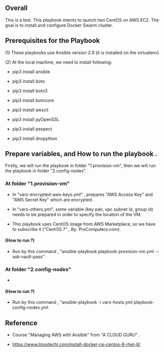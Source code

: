 ## Overall
This is a test. This playbook intents to launch two CentOS on AWS EC2.  The goal is to install and configure Docker Swarm cluster.




## Prerequisites for the Playbook
(1) These playbooks use Ansible version 2.9 (it is installed on the virtualenv)

(2) At the local machine, we need to install following:

- pip3 install ansible

- pip3 install boto

- pip3 install boto3

- pip3 install botocore

- pip3 install awscli

- pip3 install pyOpenSSL

- pip3 install pexpect

- pip3 install dnspython


## Prepare variables, and How to run the playbook .

Firstly, we will run the playbook in folder "1.provision-vm", then we will run the playbook in folder "2.config-nodes".

### At folder "1.provision-vm" 


- In "vars-encrypted-aws-keys.yml" , prepares "AWS Access Key" and "AWS Secret Key" which are encrypted .

- In "vars-others.yml", some variable (key pair, vpc subnet id, group id)  needs to be prepared in order to specify the location of the VM.

- This playbook uses CentOS image from AWS Marketplace, so we have to subscribe it  ("CentOS 7" ,  By: ProComputers.com). 

#### (How to run ?)

- Run by this command , "ansible-playbook playbook-provision-vm.yml --ask-vault-pass"

### At folder "2.config-nodes"

-


#### (How to run ?)

- Run by this command , "ansible-playbook -i vars-hosts.yml playbook-config-nodes.yml




## Reference
- Course "Managing AWS with Ansible" from "A CLOUD GURU" .

- https://www.linuxtechi.com/install-docker-ce-centos-8-rhel-8/
